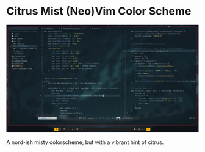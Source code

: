 # Citrus Mist (Neo)Vim Color Scheme

![Theme Preview](https://github.com/antonio-hickey/citrus-mist/blob/master/theme-preview.png?raw=true)

A nord-ish misty colorscheme, but with a vibrant hint of citrus. 
